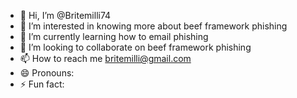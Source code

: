 - 👋 Hi, I’m @Britemilli74
- 👀 I’m interested in knowing more about beef framework phishing
- 🌱 I’m currently learning how to email phishing
- 💞️ I’m looking to collaborate on beef framework phishing
- 📫 How to reach me britemilli@gmail.com
- 😄 Pronouns: 
- ⚡ Fun fact: 

<!---
Britemilli74/Britemilli74 is a ✨ special ✨ repository because its `README.md` (this file) appears on your GitHub profile.
You can click the Preview link to take a look at your changes.
--->
